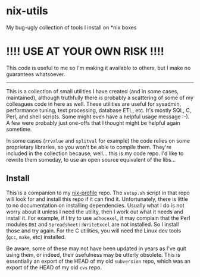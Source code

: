 # nix-utils
My bug-ugly collection of tools I install on \*nix boxes

# !!!! USE AT YOUR OWN RISK !!!!
This code is useful to me so I'm making it available to others, but I make no guarantees whatsoever.

-------------------------

This is a collection of small utilities I have created (and in some cases,
maintained), although truthfully there is probably a scattering of some of my
colleagues code in here as well. These utilities are useful for sysadmin,
performance tuning, text processing, database ETL, etc.  It's mostly SQL, C,
Perl, and shell scripts.  Some might even have a helpful usage message :-). A
few were probably just one-offs that I thought might be helpful again sometime.

In some cases (`rrvalue` and `splitval` for example) the code relies on some
proprietary libraries, so you won't be able to compile them. They're included
in the collection because, well... this is my code repo. I'd like to rewrite
them someday, to use an open source equivalent of the libs...

## Install

This is a companion to my [nix-profile](https://github.com/mjeffe/nix-profile) repo. The
`setup.sh` script in that repo will look for and install this repo if it can find it.
Unfortunately, there is little to no documentation on installing dependencies. Usually
what I do is not worry about it unless I need the utility, then I work out what it needs
and install it. For example, if I try to use `adhocexel`, it may complain that the Perl
modules `DBI` and `Spreadsheet::WriteExcel` are not installed. So I install those and
try again.  For the C utilities, you will need the Linux dev tools (`gcc`, `make`, etc)
installed.

Be aware, some of these may not have been updated in years as I've quit using
them, or indeed, their usefulness may be utterly obsolete. This is essentially
an export of the HEAD of my old `subversion` repo, which was an export of the
HEAD of my old `cvs` repo.

